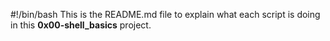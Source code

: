 #!/bin/bash
This is the README.md file to explain what each script is doing in this **0x00-shell_basics** project.
